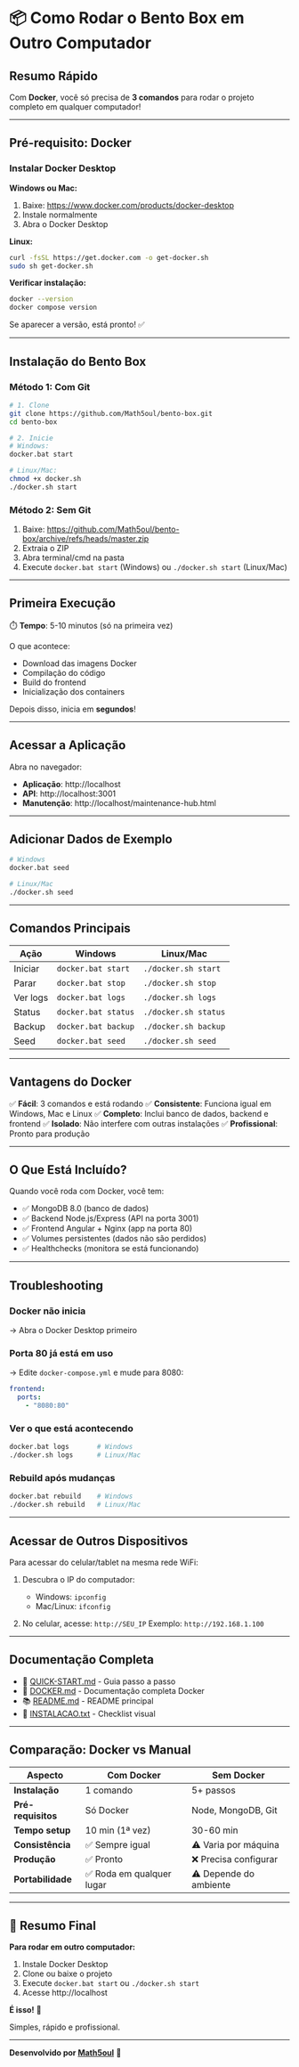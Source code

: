# 📦 Como Rodar o Bento Box em Outro Computador

## Resumo Rápido

Com **Docker**, você só precisa de **3 comandos** para rodar o projeto completo em qualquer computador!

---

## Pré-requisito: Docker

### Instalar Docker Desktop

**Windows ou Mac:**
1. Baixe: https://www.docker.com/products/docker-desktop
2. Instale normalmente
3. Abra o Docker Desktop

**Linux:**
```bash
curl -fsSL https://get.docker.com -o get-docker.sh
sudo sh get-docker.sh
```

**Verificar instalação:**
```bash
docker --version
docker compose version
```

Se aparecer a versão, está pronto! ✅

---

## Instalação do Bento Box

### Método 1: Com Git

```bash
# 1. Clone
git clone https://github.com/Math5oul/bento-box.git
cd bento-box

# 2. Inicie
# Windows:
docker.bat start

# Linux/Mac:
chmod +x docker.sh
./docker.sh start
```

### Método 2: Sem Git

1. Baixe: https://github.com/Math5oul/bento-box/archive/refs/heads/master.zip
2. Extraia o ZIP
3. Abra terminal/cmd na pasta
4. Execute `docker.bat start` (Windows) ou `./docker.sh start` (Linux/Mac)

---

## Primeira Execução

⏱️ **Tempo**: 5-10 minutos (só na primeira vez)

O que acontece:
- Download das imagens Docker
- Compilação do código
- Build do frontend
- Inicialização dos containers

Depois disso, inicia em **segundos**!

---

## Acessar a Aplicação

Abra no navegador:

- **Aplicação**: http://localhost
- **API**: http://localhost:3001
- **Manutenção**: http://localhost/maintenance-hub.html

---

## Adicionar Dados de Exemplo

```bash
# Windows
docker.bat seed

# Linux/Mac
./docker.sh seed
```

---

## Comandos Principais

| Ação | Windows | Linux/Mac |
|------|---------|-----------|
| Iniciar | `docker.bat start` | `./docker.sh start` |
| Parar | `docker.bat stop` | `./docker.sh stop` |
| Ver logs | `docker.bat logs` | `./docker.sh logs` |
| Status | `docker.bat status` | `./docker.sh status` |
| Backup | `docker.bat backup` | `./docker.sh backup` |
| Seed | `docker.bat seed` | `./docker.sh seed` |

---

## Vantagens do Docker

✅ **Fácil**: 3 comandos e está rodando
✅ **Consistente**: Funciona igual em Windows, Mac e Linux
✅ **Completo**: Inclui banco de dados, backend e frontend
✅ **Isolado**: Não interfere com outras instalações
✅ **Profissional**: Pronto para produção

---

## O Que Está Incluído?

Quando você roda com Docker, você tem:

- ✅ MongoDB 8.0 (banco de dados)
- ✅ Backend Node.js/Express (API na porta 3001)
- ✅ Frontend Angular + Nginx (app na porta 80)
- ✅ Volumes persistentes (dados não são perdidos)
- ✅ Healthchecks (monitora se está funcionando)

---

## Troubleshooting

### Docker não inicia
→ Abra o Docker Desktop primeiro

### Porta 80 já está em uso
→ Edite `docker-compose.yml` e mude para 8080:
```yaml
frontend:
  ports:
    - "8080:80"
```

### Ver o que está acontecendo
```bash
docker.bat logs       # Windows
./docker.sh logs      # Linux/Mac
```

### Rebuild após mudanças
```bash
docker.bat rebuild    # Windows
./docker.sh rebuild   # Linux/Mac
```

---

## Acessar de Outros Dispositivos

Para acessar do celular/tablet na mesma rede WiFi:

1. Descubra o IP do computador:
   - Windows: `ipconfig`
   - Mac/Linux: `ifconfig`

2. No celular, acesse: `http://SEU_IP`
   Exemplo: `http://192.168.1.100`

---

## Documentação Completa

- 📖 [QUICK-START.md](./QUICK-START.md) - Guia passo a passo
- 🐳 [DOCKER.md](./DOCKER.md) - Documentação completa Docker
- 📚 [README.md](./README.md) - README principal
- 📄 [INSTALACAO.txt](./INSTALACAO.txt) - Checklist visual

---

## Comparação: Docker vs Manual

| Aspecto | Com Docker | Sem Docker |
|---------|-----------|------------|
| **Instalação** | 1 comando | 5+ passos |
| **Pré-requisitos** | Só Docker | Node, MongoDB, Git |
| **Tempo setup** | 10 min (1ª vez) | 30-60 min |
| **Consistência** | ✅ Sempre igual | ⚠️ Varia por máquina |
| **Produção** | ✅ Pronto | ❌ Precisa configurar |
| **Portabilidade** | ✅ Roda em qualquer lugar | ⚠️ Depende do ambiente |

---

## 🎯 Resumo Final

**Para rodar em outro computador:**

1. Instale Docker Desktop
2. Clone ou baixe o projeto
3. Execute `docker.bat start` ou `./docker.sh start`
4. Acesse http://localhost

**É isso!** 🎉

Simples, rápido e profissional.

---

**Desenvolvido por [Math5oul](https://github.com/Math5oul)** 🍱

